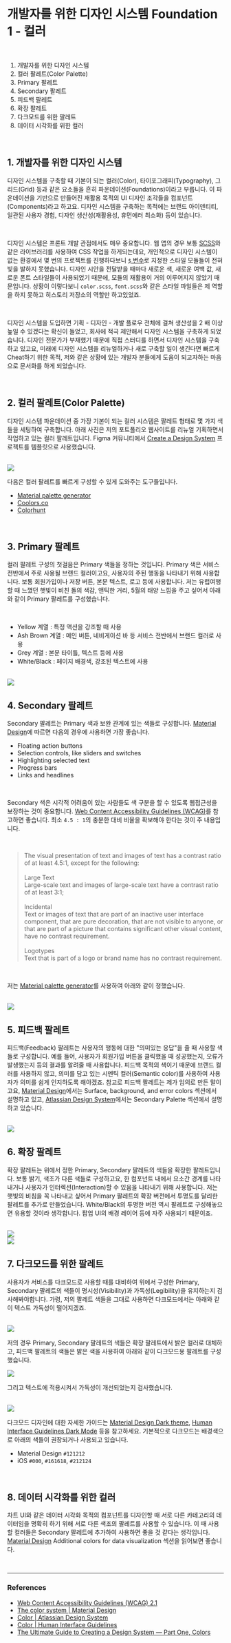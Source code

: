 # 개발자를 위한 디자인 시스템 Foundation 1 - 컬러

<br>

1. 개발자를 위한 디자인 시스템
2. 컬러 팔레트(Color Palette)
3. Primary 팔레트
4. Secondary 팔레트
5. 피드백 팔레트
6. 확장 팔레트
7. 다크모드를 위한 팔레트
8. 데이터 시각화를 위한 컬러

<br>

## 1. 개발자를 위한 디자인 시스템

디자인 시스템을 구축할 때 기본이 되는 컬러(Color), 타이포그래피(Typography), 그리드(Grid) 등과 같은 요소들을 흔히 파운데이션(Foundations)이라고 부릅니다. 이 파운데이션을 기반으로 만들어진 재활용 목적의 UI 디자인 조각들을 컴포넌트(Components)라고 하고요. 디자인 시스템을 구축하는 목적에는 브랜드 아이덴티티, 일관된 사용자 경험, 디자인 생산성(재활용성, 휴먼에러 최소화) 등이 있습니다.

<br>

디자인 시스템은 프론트 개발 관점에서도 매우 중요합니다. 웹 앱의 경우 보통 [SCSS](https://sass-lang.com/)와 같은 라이브러리를 사용하여 CSS 작업을 하게되는데요, 개인적으로 디자인 시스템이 없는 환경에서 몇 번의 프로젝트를 진행하다보니 [`$` 변수](https://sass-lang.com/documentation/variables)로 지정한 스타일 모듈들이 전혀 빛을 발하지 못했습니다. 디자인 시안을 전달받을 때마다 새로운 색, 새로운 여백 값, 새로운 폰트 스타일들이 사용되었기 때문에, 모듈의 재활용이 거의 이루어지지 않았기 때문입니다. 상황이 이렇다보니 `color.scss`, `font.scss`와 같은 스타일 파일들은 제 역할을 하지 못하고 히스토리 저장소의 역할만 하고있었죠.

<br>

디자인 시스템을 도입하면 기획 - 디자인 - 개발 플로우 전체에 걸쳐 생산성을 2 배 이상 높일 수 있겠다는 확신이 들었고, 회사에 적극 제안해서 디자인 시스템을 구축하게 되었습니다. 디자인 전문가가 부재했기 때문에 직접 스터디를 하면서 디자인 시스템을 구축하고 있고요, 미래에 디자인 시스템을 리뉴얼하거나 새로 구축할 일이 생긴다면 빠르게 Cheat하기 위한 목적, 저와 같은 상황에 있는 개발자 분들에게 도움이 되고자하는 마음으로 문서화를 하게 되었습니다.

<br>

## 2. 컬러 팔레트(Color Palette)

디자인 시스템 파운데이션 중 가장 기본이 되는 컬러 시스템은 팔레트 형태로 몇 가지 색들을 세팅하여 구축합니다. 아래 사진은 저의 포트폴리오 웹사이트를 리뉴얼 기획하면서 작업하고 있는 컬러 팔레트입니다. Figma 커뮤니티에서 [Create a Design System](https://www.figma.com/community/file/943130265019106988) 프로젝트를 템플릿으로 사용했습니다.

<br>

<img src="./../img/palette2.png" />

<br>

다음은 컬러 팔레트를 빠르게 구성할 수 있게 도와주는 도구들입니다.

- [Material palette generator](https://material.io/design/color/the-color-system.html#tools-for-picking-colors)
- [Coolors.co](https://coolors.co/)
- [Colorhunt](https://colorhunt.co/)

<br>

## 3. Primary 팔레트

컬러 팔레트 구성의 첫걸음은 Primary 색들을 정하는 것입니다. Primary 색은 서비스 전반에서 주로 사용될 브랜드 컬러이고요, 사용자의 주된 행동을 나타내기 위해 사용합니다. 보통 회원가입이나 저장 버튼, 본문 텍스트, 로고 등에 사용합니다. 저는 유럽여행할 때 느꼈던 햇빛이 비친 돌의 색감, 앤틱한 거리, 5월의 태양 느낌을 주고 싶어서 아래와 같이 Primary 팔레트를 구성했습니다.

<br>

- Yellow 계열 : 특정 액션을 강조할 때 사용
- Ash Brown 계열 : 메인 버튼, 네비게이션 바 등 서비스 전반에서 브랜드 컬러로 사용
- Grey 계열 : 본문 타이틀, 텍스트 등에 사용
- White/Black : 페이지 배경색, 강조된 텍스트에 사용

<br>

<img src="./../img/palette3.png" />

<br>

## 4. Secondary 팔레트

Secondary 팔레트는 Primary 색과 보완 관계에 있는 색들로 구성합니다. [Material Design](https://material.io/design/color/the-color-system.html#color-theme-creation)에 따르면 다음의 경우에 사용하면 가장 좋습니다.

- Floating action buttons
- Selection controls, like sliders and switches
- Highlighting selected text
- Progress bars
- Links and headlines

<br>

Secondary 색은 시각적 어려움이 있는 사람들도 색 구분을 할 수 있도록 웹접근성을 보장하는 것이 중요합니다. [Web Content Accessibility Guidelines (WCAG)](https://www.w3.org/TR/WCAG/#contrast-minimum)를 참고하면 좋습니다. 최소 `4.5 : 1`의 충분한 대비 비율을 확보해야 한다는 것이 주 내용입니다.

<br>

> The visual presentation of text and images of text has a contrast ratio of at least 4.5:1, except for the following:<br/><br/>
> Large Text<br/>
> Large-scale text and images of large-scale text have a contrast ratio of at least 3:1;<br/><br/>
> Incidental<br/>
> Text or images of text that are part of an inactive user interface component, that are pure decoration, that are not visible to anyone, or that are part of a picture that contains significant other visual content, have no contrast requirement.<br/><br/>
> Logotypes<br/>
> Text that is part of a logo or brand name has no contrast requirement.

<br>

저는 [Material palette generator](https://material.io/design/color/the-color-system.html#tools-for-picking-colors)를 사용하여 아래와 같이 정했습니다.

<br>

<img src="./../img/palette4.png" />

<br>

## 5. 피드백 팔레트

피드백(Feedback) 팔레트는 사용자의 행동에 대한 "의미있는 응답"을 줄 때 사용할 색들로 구성합니다. 예를 들어, 사용자가 회원가입 버튼을 클릭했을 때 성공했는지, 오류가 발생했는지 등의 결과를 알려줄 때 사용합니다. 피드백 목적의 색이기 때문에 브랜드 컬러를 사용하지 않고, 의미를 담고 있는 시멘틱 컬러(Semantic color)를 사용하여 사용자가 의미를 쉽게 인지하도록 해야겠죠. 참고로 피드백 팔레트는 제가 임의로 만든 말이고요, [Material Design](https://material.io/design/color/the-color-system.html#color-theme-creation)에서는 Surface, background, and error colors 섹션에서 설명하고 있고, [Atlassian Design System](https://atlassian.design/foundations/color/)에서는 Secondary Palette 섹션에서 설명하고 있습니다.

<br>

<img src="./../img/palette6.png" />

<br>

## 6. 확장 팔레트

확장 팔레트는 위에서 정한 Primary, Secondary 팔레트의 색들을 확장한 팔레트입니다. 보통 밝기, 색조가 다른 색들로 구성하고요, 한 컴포넌트 내에서 요소간 경계를 나타내거나 사용자가 인터렉션(Interaction)할 수 있음을 나타내기 위해 사용합니다. 저는 햇빛의 비침을 꼭 나타내고 싶어서 Primary 팔레트의 확장 버전에서 투명도를 달리한 팔레트를 추가로 만들었습니다. White/Black의 투명한 버전 역시 팔레트로 구성해놓으면 유용할 것이라 생각합니다. 팝업 UI의 배경 레이어 등에 자주 사용되기 때문이죠.

<br>

<img src="./../img/palette2.png" />

<br>

<img src="./../img/palette7.png" />

<br>

## 7. 다크모드를 위한 팔레트

사용자가 서비스를 다크모드로 사용할 때를 대비하여 위에서 구성한 Primary, Secondary 팔레트의 색들이 명시성(Visibility)과 가독성(Legibility)을 유지하는지 검사해봐야합니다. 가령, 저의 팔레트 색들을 그대로 사용하면 다크모드에서는 아래와 같이 텍스트 가독성이 떨어지겠죠.

<br>

<img src="./../img/palette9.png" />

<br>

저의 경우 Primary, Secondary 팔레트의 색들은 확장 팔레트에서 밝은 컬러로 대체하고, 피드백 팔레트의 색들은 밝은 색을 사용하여 아래와 같이 다크모드용 팔레트를 구성했습니다.

<img src="./../img/palette10.png" />

<br>

그리고 텍스트에 적용시켜서 가독성이 개선되었는지 검사했습니다.

<br>

<img src="./../img/palette11.png" />

<br>

다크모드 디자인에 대한 자세한 가이드는 [Material Design Dark theme](https://material.io/design/color/dark-theme.html), [Human Interface Guidelines Dark Mode](https://developer.apple.com/design/human-interface-guidelines/ios/visual-design/dark-mode/) 등을 참고하세요. 기본적으로 다크모드는 배경색으로 아래의 색들이 권장되거나 사용되고 있습니다.

- Material Design `#121212`
- iOS `#000`, `#161618`, `#212124`

<br>

## 8. 데이터 시각화를 위한 컬러

차트 UI와 같은 데이터 시각화 목적의 컴포넌트를 디자인할 때 서로 다른 카테고리의 데이터임을 명확히 하기 위해 서로 다른 색조의 팔레트를 사용할 수 있습니다. 이 때 사용할 컬러들은 Secondary 팔레트에 추가하여 사용하면 좋을 것 같다는 생각입니다. [Material Design](https://material.io/design/color/the-color-system.html) Additional colors for data visualization 섹션을 읽어보면 좋습니다.

<br>

---

### References

- [Web Content Accessibility Guidelines (WCAG) 2.1](https://www.w3.org/TR/WCAG/)
- [The color system | Material Design](https://material.io/design/color/the-color-system.html#color-usage-and-palettes)
- [Color | Atlassian Design System](https://atlassian.design/foundations/color/)
- [Color | Human Interface Guidelines](https://developer.apple.com/design/human-interface-guidelines/ios/visual-design/color/)
- [The Ultimate Guide to Creating a Design System — Part One, Colors](https://blog.prototypr.io/the-ultimate-guide-to-creating-a-design-system-part-one-colors-20b1d3f15ee6)
